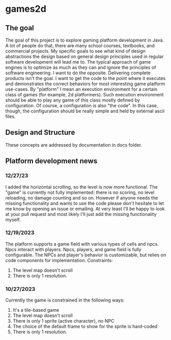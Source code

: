 # games2d
## The goal
The goal of this project is to explore gaming platform development in Java. A lot of people do that, there are many
school courses, textbooks, and commercial projects. My specific goals to see what kind of design abstractions the
design based on general design principles used in regular software development will lead me to. The typical approach of 
game engines is to optimize as much as they can and ignore the principles of software engineering. I want to do the
opposite.
Delivering complete products isn't the goal. I want to get the code to the point where it executes and demonstrates the
correct behaviors for most interesting game platform use-cases. By "platform" I mean an execution environment for a
certain class of games (for example, 2d platformers). Such execution environment should be able to play any game of this
class mostly defined by configuration. Of course, a configuration is also "the code". In this case, though, the
configuration should be really simple and held by external ascii files.
## Design and Structure
These concepts are addressed by documentation in docs folder.
## Platform development news
### 12/27/23
I added the horizontal scrolling, so the level is now more functional. The "game" is currently not fully implemented: there 
is no scoring, no level reloading, no damage counting and so on. However if anyone needs the missing functionality and wants 
to use the code please don't hesitate to let me know by opening an issue or emailing. At very least I'll be happy to look at your 
pull request and most likely I'll just add the missing functionality myself.
### 12/19/2023
The platform supports a game field with various types of cells and npcs. Npcs interact with players. Npcs, players, and
game field is fully configurable. The NPCs and player's behavior is customizable, but relies on code components for
implementation.
Constraints:
1. The level map doesn't scroll
2. There is only 1 resolution.
### 10/27/2023
Currently the game is constrained in the following ways:
1. It's a tile-based game
2. The level map doesn't scroll
3. There is only 1 sprite (active character), no NPC
4. The choice of the default frame to show for the sprite is hard-coded
5. There is only 1 resolution.
